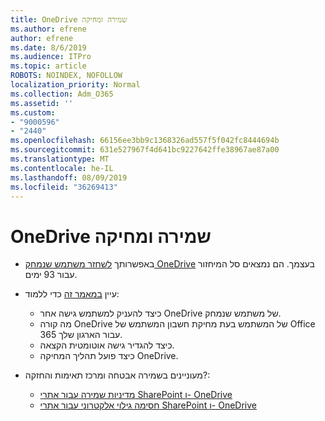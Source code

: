 ```yaml
---
title: OneDrive שמירה ומחיקה
ms.author: efrene
author: efrene
ms.date: 8/6/2019
ms.audience: ITPro
ms.topic: article
ROBOTS: NOINDEX, NOFOLLOW
localization_priority: Normal
ms.collection: Adm_O365
ms.assetid: ''
ms.custom:
- "9000596"
- "2440"
ms.openlocfilehash: 66156ee3bb9c1368326ad557f5f042fc8444694b
ms.sourcegitcommit: 631e527967f4d641bc9227642ffe38967ae87a00
ms.translationtype: MT
ms.contentlocale: he-IL
ms.lasthandoff: 08/09/2019
ms.locfileid: "36269413"
---
```

# <a name="onedrive-retention-and-deletion"></a>OneDrive שמירה ומחיקה

- באפשרותך [לשחזר משתמש שנמחק OneDrive](https://docs.microsoft.com/onedrive/restore-deleted-onedrive) בעצמך. הם נמצאים סל המיחזור עבור 93 ימים. 

- עיין [במאמר זה](https://docs.microsoft.com/onedrive/restore-deleted-onedrive) כדי ללמוד:
    - כיצד להעניק למשתמש גישה אחר OneDrive של משתמש שנמחק.
    - מה קורה OneDrive של המשתמש בעת מחיקת חשבון המשתמש של Office 365 עבור הארגון שלך.
    - כיצד להגדיר גישה אוטומטית הקצאה.
    - כיצד פועל תהליך המחיקה OneDrive.

- מעוניינים בשמירה אבטחה ומרכז תאימות והחזקה?:
    - [מדיניות שמירה עבור אתרי SharePoint ו- OneDrive](https://docs.microsoft.com/office365/securitycompliance/retention-policies?redirectSourcePath=%252farticle%252f5e377752-700d-4870-9b6d-12bfc12d2423#content-in-onedrive-accounts-and-sharepoint-sites)
    - [חסימה גילוי אלקטרוני עבור אתרי SharePoint ו- OneDrive](https://docs.microsoft.com/office365/securitycompliance/ediscovery-cases#step-4-place-content-locations-on-hold)



